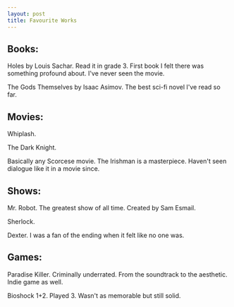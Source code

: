 ```yaml
---
layout: post
title: Favourite Works
---
```


## Books:
Holes by Louis Sachar. Read it in grade 3. First book I felt there was something profound about. I've never seen the movie.

The Gods Themselves by Isaac Asimov. The best sci-fi novel I've read so far.



## Movies:
Whiplash.

The Dark Knight.

Basically any Scorcese movie. The Irishman is a masterpiece. Haven't seen dialogue like it in a movie since.

## Shows:
Mr. Robot. The greatest show of all time. Created by Sam Esmail.

Sherlock.

Dexter. I was a fan of the ending when it felt like no one was.


## Games:
Paradise Killer. Criminally underrated. From the soundtrack to the aesthetic. Indie game as well.

Bioshock 1+2. Played 3. Wasn't as memorable but still solid.



